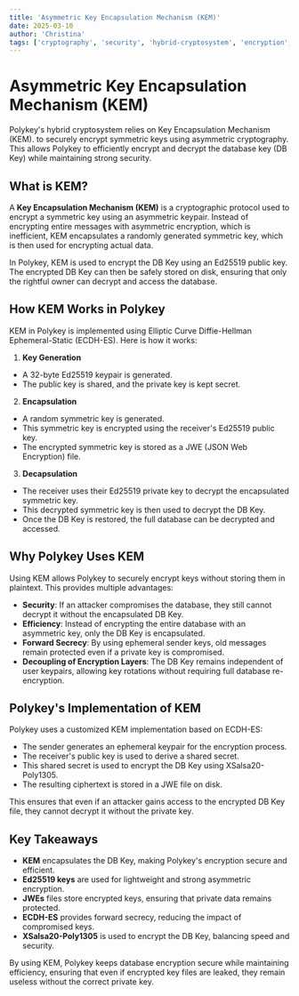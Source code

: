 ```yaml
---
title: 'Asymmetric Key Encapsulation Mechanism (KEM)'
date: 2025-03-10
author: 'Christina'
tags: ['cryptography', 'security', 'hybrid-cryptosystem', 'encryption', 'key-management']
---
```

# Asymmetric Key Encapsulation Mechanism (KEM)

Polykey's hybrid cryptosystem relies on Key Encapsulation Mechanism (KEM).
to securely encrypt symmetric keys using asymmetric cryptography. This allows Polykey to efficiently encrypt and decrypt the database key (DB Key)
while maintaining strong security.

## What is KEM?

A **Key Encapsulation Mechanism (KEM)** is a cryptographic protocol used to encrypt a 
symmetric key using an asymmetric keypair. Instead of encrypting entire messages with 
asymmetric encryption, which is inefficient, KEM encapsulates a randomly generated symmetric key, which is then used for encrypting actual data.

In Polykey, KEM is used to encrypt the DB Key using an Ed25519 public key. The encrypted DB Key can then be safely stored on disk, ensuring that only the rightful owner can decrypt and access the database.

## How KEM Works in Polykey

KEM in Polykey is implemented using Elliptic Curve Diffie-Hellman Ephemeral-Static (ECDH-ES). 
Here is how it works:

1. **Key Generation**
* A 32-byte Ed25519 keypair is generated.
* The public key is shared, and the private key is kept secret.

2. **Encapsulation**
* A random symmetric key is generated.
* This symmetric key is encrypted using the receiver's Ed25519 public key.
* The encrypted symmetric key is stored as a JWE (JSON Web Encryption) file.

3. **Decapsulation**
* The receiver uses their Ed25519 private key to decrypt the encapsulated symmetric key.
* This decrypted symmetric key is then used to decrypt the DB Key.
* Once the DB Key is restored, the full database can be decrypted and accessed.

## Why Polykey Uses KEM

Using KEM allows Polykey to securely encrypt keys without storing them in plaintext. 
This provides multiple advantages:

* **Security**: If an attacker compromises the database, they still cannot decrypt it without the encapsulated DB Key.
* **Efficiency**: Instead of encrypting the entire database with an asymmetric key, only the DB Key is encapsulated.
* **Forward Secrecy**: By using ephemeral sender keys, old messages remain protected even if a private key is compromised.
* **Decoupling of Encryption Layers**: The DB Key remains independent of user keypairs, allowing key rotations without requiring full database re-encryption.

## Polykey's Implementation of KEM

Polykey uses a customized KEM implementation based on ECDH-ES:

* The sender generates an ephemeral keypair for the encryption process.
* The receiver's public key is used to derive a shared secret.
* This shared secret is used to encrypt the DB Key using XSalsa20-Poly1305.
* The resulting ciphertext is stored in a JWE file on disk.

This ensures that even if an attacker gains access to the encrypted DB Key file, 
they cannot decrypt it without the private key.

## Key Takeaways

* **KEM** encapsulates the DB Key, making Polykey's encryption secure and efficient.
* **Ed25519 keys** are used for lightweight and strong asymmetric encryption.
* **JWEs** files store encrypted keys, ensuring that private data remains protected.
* **ECDH-ES** provides forward secrecy, reducing the impact of compromised keys.
* **XSalsa20-Poly1305** is used to encrypt the DB Key, balancing speed and security.

By using KEM, Polykey keeps database encryption secure while maintaining efficiency, ensuring that even if encrypted key files are leaked, they remain useless without the correct private key.